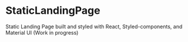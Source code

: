 # StaticLandingPage
Static Landing Page built and styled with React, Styled-components, and Material UI
(Work in progress)
